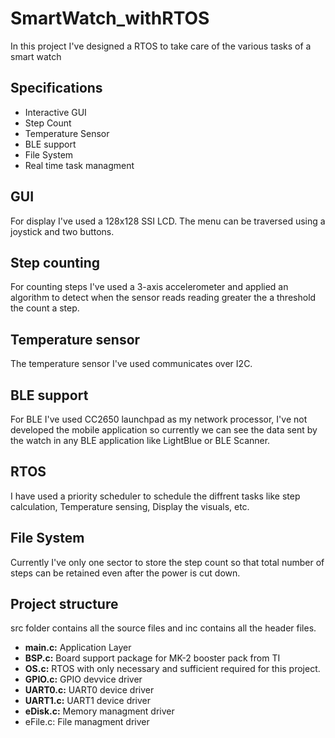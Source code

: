 # SmartWatch_withRTOS
In this project I've designed a RTOS to take care of the various tasks of a smart watch

## Specifications
- Interactive GUI
- Step Count
- Temperature Sensor
- BLE support
- File System
- Real time task managment

## GUI
For display I've used a 128x128 SSI LCD. The menu can be traversed using a joystick and two buttons.

## Step counting
For counting steps I've used a 3-axis accelerometer and applied an algorithm to detect when the sensor reads reading greater the a threshold the count a step.

## Temperature sensor
The temperature sensor I've used communicates over I2C.

## BLE support
For BLE I've used CC2650 launchpad as my network processor, I've not developed the mobile application so currently we can see the data sent by the watch in any BLE application like LightBlue or BLE Scanner. 

## RTOS
I have used a priority scheduler to schedule the diffrent tasks like step calculation, Temperature sensing, Display the visuals, etc.

## File System
Currently I've only one sector to store the step count so that total number of steps can be retained even after the power is cut down.

## Project structure
src folder contains all the source files and inc contains all the header files.
- **main.c:** Application Layer
- **BSP.c:** Board support package for MK-2 booster pack from TI
- **OS.c:** RTOS with only necessary and sufficient required for this project.
- **GPIO.c:** GPIO devvice driver
- **UART0.c:** UART0 device driver
- **UART1.c:** UART1 device driver
- **eDisk.c:** Memory managment driver
- eFile.c: File managment driver


